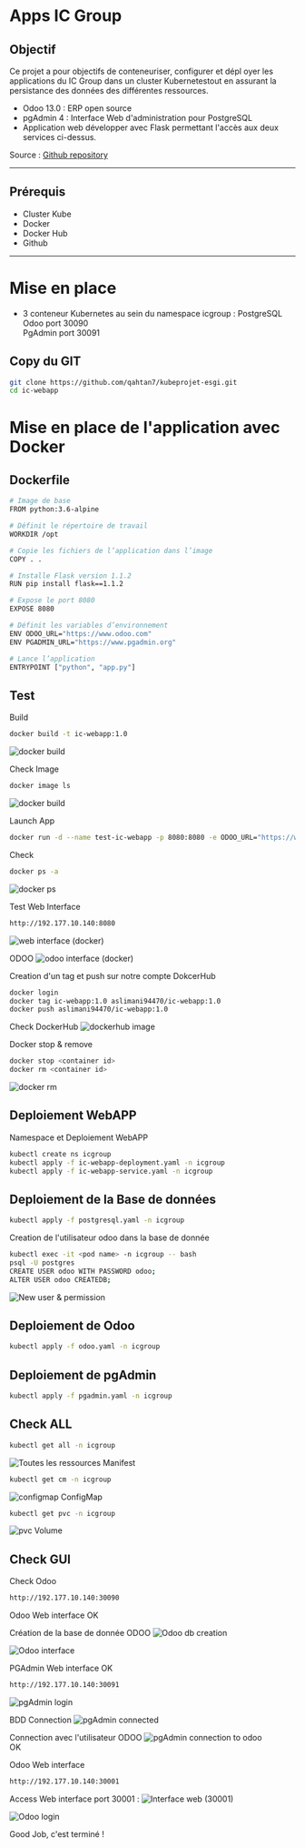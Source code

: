 # Apps IC Group
 
## Objectif

Ce projet a pour objectifs de  conteneuriser, configurer et dépl oyer les applications du IC Group dans un cluster Kubernetestout en assurant la persistance des données des différentes ressources.  
- Odoo 13.0 : ERP open source  
- pgAdmin 4 : Interface Web d'administration pour PostgreSQL  
- Application web développer avec Flask permettant l'accès aux deux services ci-dessus.  
  
Source :  [Github repository](https://github.com/OlivierKouokam/mini-projet-5esgi)   

---
 
## Prérequis
 
- Cluster Kube
- Docker 
- Docker Hub
- Github 

 
---

# Mise en place

- 3 conteneur Kubernetes au sein du namespace icgroup : 
PostgreSQL
Odoo port 30090  
PgAdmin port 30091
  
## Copy du GIT
 
```bash
git clone https://github.com/qahtan7/kubeprojet-esgi.git
cd ic-webapp
```

# Mise en place de l'application avec Docker 

## Dockerfile

```bash
# Image de base
FROM python:3.6-alpine

# Définit le répertoire de travail
WORKDIR /opt

# Copie les fichiers de l’application dans l’image
COPY . .

# Installe Flask version 1.1.2
RUN pip install flask==1.1.2

# Expose le port 8080
EXPOSE 8080

# Définit les variables d’environnement
ENV ODOO_URL="https://www.odoo.com"
ENV PGADMIN_URL="https://www.pgadmin.org"

# Lance l’application
ENTRYPOINT ["python", "app.py"]
```

## Test 

Build 
```bash
docker build -t ic-webapp:1.0
```
![docker build](./images/build.png)

Check Image
```bash
docker image ls
```
![docker build](./images/image_ls.png)

Launch App
```bash
docker run -d --name test-ic-webapp -p 8080:8080 -e ODOO_URL="https://www.odoo.com" -e PGADMIN_URL="https://www.pgmain.org" ic-webapp:1.0
```
Check
```bash
docker ps -a
```
![docker ps](./images/run_ps.png)

Test Web Interface

```bash
http://192.177.10.140:8080
```
![web interface (docker)](./images/gui_test.png)

ODOO
![odoo interface (docker)](./images/gui_test2.png)

Creation d'un tag et push sur notre compte DokcerHub

```bash
docker login
docker tag ic-webapp:1.0 aslimani94470/ic-webapp:1.0
docker push aslimani94470/ic-webapp:1.0
```

Check DockerHub 
![dockerhub image](./images/docker_hub.png)

Docker stop & remove 
```bash
docker stop <container id>
docker rm <container id>
```
![docker rm](./images/stop_rm_test.png)

## Deploiement WebAPP

Namespace et Deploiement WebAPP

```bash
kubectl create ns icgroup 
kubectl apply -f ic-webapp-deployment.yaml -n icgroup  
kubectl apply -f ic-webapp-service.yaml -n icgroup  
```
## Deploiement de la Base de données

```bash
kubectl apply -f postgresql.yaml -n icgroup  
```
Creation de l'utilisateur odoo dans la base de donnée 

```bash
kubectl exec -it <pod name> -n icgroup -- bash
psql -U postgres
CREATE USER odoo WITH PASSWORD odoo;  
ALTER USER odoo CREATEDB;
```
![New user & permission](./images/user_alter_bdd.png)

## Deploiement de Odoo
```bash
kubectl apply -f odoo.yaml -n icgroup  
```
## Deploiement de pgAdmin
```bash
kubectl apply -f pgadmin.yaml -n icgroup  
```
## Check ALL

```bash
kubectl get all -n icgroup  
```
![Toutes les ressources](./images/all_kubectl.png) 
Manifest 

```bash
kubectl get cm -n icgroup  
```
![configmap](./images/cm.png) 
ConfigMap  

```bash
kubectl get pvc -n icgroup  
```
![pvc](./images/pvc.png) 
Volume

## Check GUI 

Check Odoo 

```bash
http://192.177.10.140:30090 
```
Odoo Web interface OK

Création de la base de donnée ODOO
![Odoo db creation](./images/odoo_gui.png) 

![Odoo interface](./images/odoo_create.png) 


PGAdmin Web interface OK 
```bash
http://192.177.10.140:30091 
```
![pgAdmin login](./images/pgadmin_gui.png) 

BDD Connection
![pgAdmin connected](./images/pgadmin_connect.png)

Connection avec l'utilisateur ODOO
![pgAdmin connection to odoo](./images/pgadmin_odoo.png)   
OK

Odoo Web interface
```bash
http://192.177.10.140:30001  
```
Access Web interface port 30001 :
![Interface web (30001)](./images/webapp.png)  


![Odoo login](./images/webapp_odoo_pgadmin.png)  

Good Job, c'est terminé !  


